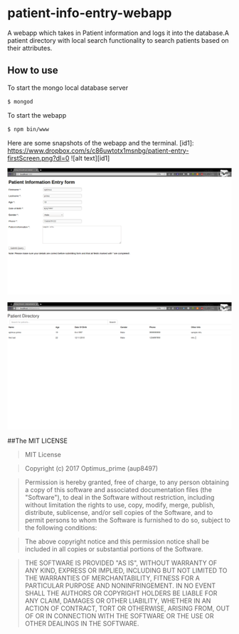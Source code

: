 # patient-info-entry-webapp
A webapp which takes in Patient information and logs it into the database.A patient directory with local search functionality to search patients based on their attributes.


## How to use

To start the mongo local database server
```bash
$ mongod
```
To start the webapp
```bash
$ npm bin/www
```

Here are some snapshots of the webapp and the terminal.
[id1]: https://www.dropbox.com/s/c86uwtotx1msnbg/patient-entry-firstScreen.png?dl=0
![alt text][id1]

[id2]: https://github.com/aup8497/patient-info-entry-webapp/blob/master/patientEntryFirstScreen.png
![alt text][id2]

[id3]: https://github.com/aup8497/patient-info-entry-webapp/blob/master/patient-info-secondScreen.png
![alt text][id3]
 

##The MIT LICENSE

>MIT License

>Copyright (c) 2017 Optimus_prime (aup8497)

>Permission is hereby granted, free of charge, to any person obtaining a copy
of this software and associated documentation files (the "Software"), to deal
in the Software without restriction, including without limitation the rights
to use, copy, modify, merge, publish, distribute, sublicense, and/or sell
copies of the Software, and to permit persons to whom the Software is
furnished to do so, subject to the following conditions:

>The above copyright notice and this permission notice shall be included in all
copies or substantial portions of the Software.

>THE SOFTWARE IS PROVIDED "AS IS", WITHOUT WARRANTY OF ANY KIND, EXPRESS OR
IMPLIED, INCLUDING BUT NOT LIMITED TO THE WARRANTIES OF MERCHANTABILITY,
FITNESS FOR A PARTICULAR PURPOSE AND NONINFRINGEMENT. IN NO EVENT SHALL THE
AUTHORS OR COPYRIGHT HOLDERS BE LIABLE FOR ANY CLAIM, DAMAGES OR OTHER
LIABILITY, WHETHER IN AN ACTION OF CONTRACT, TORT OR OTHERWISE, ARISING FROM,
OUT OF OR IN CONNECTION WITH THE SOFTWARE OR THE USE OR OTHER DEALINGS IN THE
SOFTWARE.

